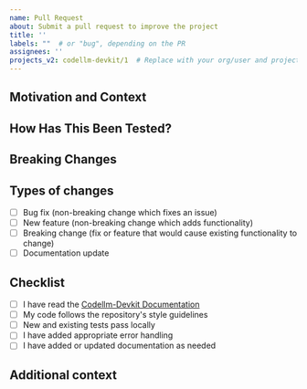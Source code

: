 ```yaml
---
name: Pull Request
about: Submit a pull request to improve the project
title: ''
labels: ""  # or "bug", depending on the PR
assignees: ''
projects_v2: codellm-devkit/1  # Replace with your org/user and project number
---
```

<!-- Provide a brief summary of your changes -->

## Motivation and Context
<!-- Why is this change needed? What problem does it solve? -->

## How Has This Been Tested?
<!-- Have you tested this in a real application? Which scenarios were tested? -->

## Breaking Changes
<!-- Will users need to update their code or configurations? -->

## Types of changes
<!-- What types of changes does your code introduce? Put an `x` in all the boxes that apply: -->
- [ ] Bug fix (non-breaking change which fixes an issue)
- [ ] New feature (non-breaking change which adds functionality)
- [ ] Breaking change (fix or feature that would cause existing functionality to change)
- [ ] Documentation update

## Checklist
<!-- Go over all the following points, and put an `x` in all the boxes that apply. -->
- [ ] I have read the [Codellm-Devkit Documentation](https://codellm-devkit.info)
- [ ] My code follows the repository's style guidelines
- [ ] New and existing tests pass locally
- [ ] I have added appropriate error handling
- [ ] I have added or updated documentation as needed

## Additional context
<!-- Add any other context, implementation notes, or design decisions -->
